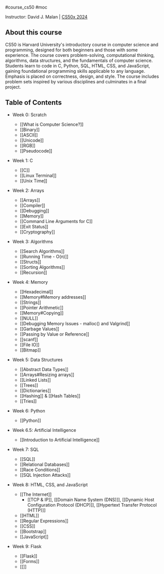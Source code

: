 #course_cs50 #moc

Instructor: David J. Malan | [CS50x 2024](https://cs50.harvard.edu/x/2024/)

## About this course
CS50 is Harvard University's introductory course in computer science and programming, designed for both beginners and those with some experience. The course covers problem-solving, computational thinking, algorithms, data structures, and the fundamentals of computer science. Students learn to code in C, Python, SQL, HTML, CSS, and JavaScript, gaining foundational programming skills applicable to any language. Emphasis is placed on correctness, design, and style. The course includes problem sets inspired by various disciplines and culminates in a final project.

## Table of Contents

- Week 0: Scratch
    - [[What is Computer Science?]]
    - [[Binary]]
    - [[ASCII]]
    - [[Unicode]]
    - [[RGB]]
    - [[Pseudocode]]

- Week 1: C
    - [[C]]
    - [[Linux Terminal]]
    - [[Unix Time]]

- Week 2: Arrays
    - [[Arrays]]
    - [[Compiler]]
    - [[Debugging]]
    - [[Memory]]
    - [[Command Line Arguments for C]]
    - [[Exit Status]]
    - [[Cryptography]]

- Week 3: Algorithms
    - [[Search Algorithms]]
    - [[Running Time - O(n)]]
    - [[Structs]]
    - [[Sorting Algorithms]]
    - [[Recursion]]

- Week 4: Memory
    - [[Hexadecimal]] 
    - [[Memory#Memory addresses]]
    - [[Strings]]
    - [[Pointer Arithmetic]]
    - [[Memory#Copying]]
    - [[NULL]]
    - [[Debugging Memory Issues - malloc() and Valgrind]]
    - [[Garbage Values]]
    - [[Passing by Value or Reference]]
    - [[scanf]]
    - [[File IO]]
    - [[Bitmap]]

- Week 5: Data Structures
    - [[Abstract Data Types]]
    - [[Arrays#Resizing arrays]]
    - [[Linked Lists]]
    - [[Trees]]
    - [[Dictionaries]]
    - [[Hashing]] & [[Hash Tables]]
    - [[Tries]]

- Week 6: Python
    - [[Python]]

- Week 6.5: Artificial Intelligence
    - [[Introduction to Artificial Intelligence]]

- Week 7: SQL
    - [[SQL]]
    - [[Relational Databases]]
    - [[Race Conditions]]
    - [[SQL Injection Attacks]]

- Week 8: HTML, CSS, and JavaScript
    - [[The Internet]]
        - [[TCP & IP]], [[Domain Name System (DNS)]], [[Dynamic Host Configuration Protocol (DHCP)]], [[Hypertext Transfer Protocol (HTTP)]]
    - [[HTML]]
    - [[Regular Expressions]]
    - [[CSS]]
    - [[Bootstrap]]
    - [[JavaScript]]

- Week 9: Flask
    - [[Flask]]
    - [[Forms]]
    - [[]]